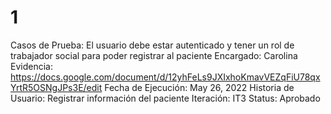 # 1

Casos de Prueba: El usuario debe estar autenticado y tener un rol de trabajador social para poder registrar al paciente
Encargado: Carolina
Evidencia: https://docs.google.com/document/d/12yhFeLs9JXIxhoKmavVEZqFiU78qxYrtR5OSNgJPs3E/edit
Fecha de Ejecución: May 26, 2022
Historia de Usuario: Registrar información del paciente
Iteración: IT3
Status: Aprobado